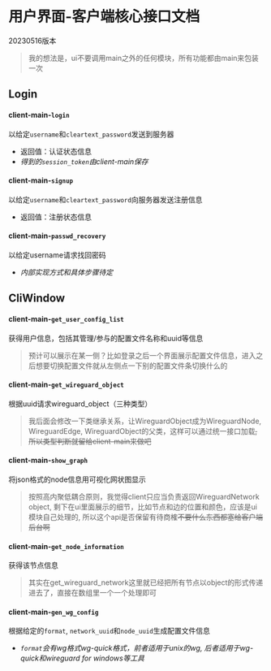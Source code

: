 # 用户界面-客户端核心接口文档

20230516版本

> 我的想法是，ui不要调用main之外的任何模块，所有功能都由main来包装一次

## Login
#### client-main-`login`

以给定`username`和`cleartext_password`发送到服务器

- 返回值：认证状态信息
- *得到的`session_token`由client-main保存*

#### client-main-`signup`

以给定`username`和`cleartext_password`向服务器发送注册信息

- 返回值：注册状态信息

#### client-main-`passwd_recovery`

以给定username请求找回密码

- *内部实现方式和具体步骤待定*

## CliWindow
#### client-main-`get_user_config_list`

获得用户信息，包括其管理/参与的配置文件名称和uuid等信息

> 预计可以展示在某一侧？比如登录之后一个界面展示配置文件信息，进入之后想要切换配置文件就从左侧点一下别的配置文件条切换什么的

#### client-main-`get_wireguard_object`

根据uuid请求wireguard_object（三种类型）

> 我后面会修改一下类继承关系，让WireguardObject成为WireguardNode, WireguardEdge, WireguardObject的父类，这样可以通过统一接口加载~~, 所以类型判断就留给client-main来做吧~~

#### client-main-`show_graph`

将json格式的node信息用可视化网状图显示

> 按照高内聚低耦合原则，我觉得client只应当负责返回WireguardNetwork object, 剩下在ui里面展示的细节，比如节点和边的位置和颜色，应该是ui模块自己处理的, 所以这个api是否保留有待商榷~~不要什么东西都塞给客户端后台啊~~

#### client-main-`get_node_information`

获得该节点信息

> 其实在get_wireguard_network这里就已经把所有节点以object的形式传递进去了，直接在数组里一个一个处理即可

#### client-main-`gen_wg_config`

根据给定的`format`, `network_uuid`和`node_uuid`生成配置文件信息

- *`format`会有wg格式wg-quick格式，前者适用于unix的wg, 后者适用于wg-quick和wireguard for windows等工具*

